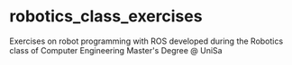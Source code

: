 # robotics_class_exercises
Exercises on robot programming with ROS developed during the Robotics class of Computer Engineering Master's Degree @ UniSa
